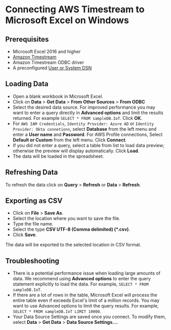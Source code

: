 #  Connecting AWS Timestream to Microsoft Excel on Windows

## Prerequisites

* Microsoft Excel 2016 and higher
* [Amazon Timestream](https://aws.amazon.com/timestream/)
* Amazon Timestream ODBC driver
* A preconfigured [User or System DSN](windows_configure_dsn.md)

## Loading Data 

* Open a blank workbook in Microsoft Excel.
* Click on **Data** > **Get Data** > **From Other Sources** > **From ODBC**
* Select the desired data source. For improved performance you may want to enter a query directly in **Advanced options** and limit the results returned. For example `SELECT * FROM sampleDB.IoT`. Click **OK**.
* For `AWS IAM Credentials`, `Identity Provider: Azure AD` or `Identity Provider: Okta connetions`, select **Database** from the left menu and enter a **User name** and **Password**. For AWS Profile connections, Select **Default or Custom** from the left menu. Click **Connect**.
* If you did not enter a query, select a table from list to load data preview; otherwise the preview will display automatically. Click **Load**.
* The data will be loaded in the spreadsheet.

## Refreshing Data

To refresh the data click on **Query** > **Refresh** or **Data** > **Refresh**.

## Exporting as CSV

* Click on **File** > **Save As**.
* Select the location where you want to save the file.
* Type the file name.
* Select the type **CSV UTF-8 (Comma delimited) (\*.csv)**.
* Click **Save**.

The data will be exported to the selected location in CSV format.

## Troubleshooting

* There is a potential performance issue when loading large amounts of data. We recommend using **Advanced options** to enter the query statement explicitly to load the data. For example, `SELECT * FROM sampleDB.IoT`.
* If there are a lot of rows in the table, Microsoft Excel will process the entire table even if exceeds Excel's limit of a million records. You may want to use Advanced options to limit the query results. For example, `SELECT * FROM sampleDB.IoT LIMIT 10000`.
* Your Data Source Settings are saved once you connect. To modify them, select **Data** > **Get Data** > **Data Source Settings...**.
